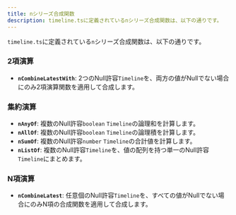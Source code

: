 ```yaml
---
title: nシリーズ合成関数
description: timeline.tsに定義されているnシリーズ合成関数は、以下の通りです。
---
```

`timeline.ts`に定義されている`n`シリーズ合成関数は、以下の通りです。

### 2項演算

- **`nCombineLatestWith`**: 2つのNull許容`Timeline`を、両方の値がNullでない場合にのみ2項演算関数を適用して合成します。

### 集約演算

- **`nAnyOf`**: 複数のNull許容`boolean` `Timeline`の論理和を計算します。
- **`nAllOf`**: 複数のNull許容`boolean` `Timeline`の論理積を計算します。
- **`nSumOf`**: 複数のNull許容`number` `Timeline`の合計値を計算します。
- **`nListOf`**: 複数のNull許容`Timeline`を、値の配列を持つ単一のNull許容`Timeline`にまとめます。

### N項演算

- **`nCombineLatest`**: 任意個のNull許容`Timeline`を、すべての値がNullでない場合にのみN項の合成関数を適用して合成します。
